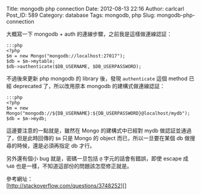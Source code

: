 Title: mongodb php connection
Date: 2012-08-13 22:16
Author: carlcarl
Post_ID: 589
Category: database
Tags: mongodb, php
Slug: mongodb-php-connection

大概寫一下 mongodb + auth 的連線步驟，之前我是這樣做連線認証：  
<!--more-->

	:::php
	<?php
	$m = new Mongo("mongodb://localhost:27017");    
	$db = $m->mytable;
	$db->authenticate($DB_USERNAME, $DB_USERPASSWORD);
	

不過後來更新 php mongodb 的 library 後，發現 `authenticate` 這個 method
已經 deprecated 了，所以改用原本 mongodb 的建構式做連線認証：

	:::php
	<?php
	$m = new Mongo("mongodb://${DB_USERNAME}:${DB_USERPASSWORD}@localhost/mydb");
	$db = $m->mydb;


這邊要注意的一點就是，雖然在 Mongo 的建構式中已經對 mydb
做認証並通過了，但是此時回傳的 `$m` 只是 Mongo 的 object
而已，所以一旦要在某個 db 做搜尋的時候，還是必須再指定 db 才行。

另外還有個小 bug 就是，密碼一旦包括 `@` 字元的話會有錯誤，即使 escape 成
`%40` 也是一樣，不知道這部份的問題該怎麼修正就是。

參考網址：  
[http://stackoverflow.com/questions/3748252][]

  [http://stackoverflow.com/questions/3748252]: http://http://stackoverflow.com/questions/3748252

